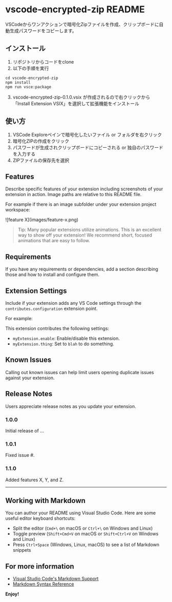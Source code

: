 # vscode-encrypted-zip README

VSCodeからワンアクションで暗号化Zipファイルを作成、クリップボードに自動生成パスワードをコピーします。

## インストール

1. リポジトリからコードをclone
2. 以下の手順を実行
```
cd vscode-encrypted-zip
npm install
npm run vsce:package
```
3. vscode-encrypted-zip-0.1.0.vsix が作成されるので右クリックから「Install Extension VSIX」を選択して拡張機能をインストール

## 使い方

1. VSCode Exploreペインで暗号化したいファイル or フォルダを右クリック
2. 暗号化ZIPの作成をクリック
3. パスワードが生成されクリップボードにコピーされる or 独自のパスワードを入力する
4. ZIPファイルの保存先を選択


## Features

Describe specific features of your extension including screenshots of your extension in action. Image paths are relative to this README file.

For example if there is an image subfolder under your extension project workspace:

\!\[feature X\]\(images/feature-x.png\)

> Tip: Many popular extensions utilize animations. This is an excellent way to show off your extension! We recommend short, focused animations that are easy to follow.

## Requirements

If you have any requirements or dependencies, add a section describing those and how to install and configure them.

## Extension Settings

Include if your extension adds any VS Code settings through the `contributes.configuration` extension point.

For example:

This extension contributes the following settings:

* `myExtension.enable`: Enable/disable this extension.
* `myExtension.thing`: Set to `blah` to do something.

## Known Issues

Calling out known issues can help limit users opening duplicate issues against your extension.

## Release Notes

Users appreciate release notes as you update your extension.

### 1.0.0

Initial release of ...

### 1.0.1

Fixed issue #.

### 1.1.0

Added features X, Y, and Z.

---

## Working with Markdown

You can author your README using Visual Studio Code.  Here are some useful editor keyboard shortcuts:

* Split the editor (`Cmd+\` on macOS or `Ctrl+\` on Windows and Linux)
* Toggle preview (`Shift+Cmd+V` on macOS or `Shift+Ctrl+V` on Windows and Linux)
* Press `Ctrl+Space` (Windows, Linux, macOS) to see a list of Markdown snippets

## For more information

* [Visual Studio Code's Markdown Support](http://code.visualstudio.com/docs/languages/markdown)
* [Markdown Syntax Reference](https://help.github.com/articles/markdown-basics/)

**Enjoy!**

